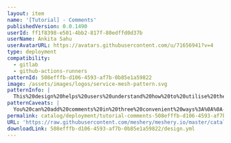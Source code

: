 ```yaml
---
layout: item
name: '[Tutorial] - Comments'
publishedVersion: 0.0.1490
userId: ff1f8398-e501-4bb2-817f-80edffd0d37b
userName: Ankita Sahu
userAvatarURL: https://avatars.githubusercontent.com/u/71656941?v=4
type: deployment
compatibility:
  - gitlab
  - github-actions-runners
patternId: 508efffb-d106-4593-af7b-0b85e1a59822
image: /assets/images/logos/service-mesh-pattern.svg
patternInfo: |
  This%20design%20helps%20users%20understand%20how%20to%20utilise%20the%20comments%20feature.Kanvas%E2%80%99s%20Designer%20offers%20enables%20you%20to%20place%20comments%20%E2%80%9Cinline%E2%80%9D%20with%20your%20infrastructure%20as%20code.%20Use%20comments%20to%20offer%20feedback%20to%20team%20members%2C%20take%20detailed%20design%20notes%2C%20capture%20helpful%20tips%20for%20your%20team%20members%2C%20and%20include%20justification%20as%20to%20your%20infrastructure%20and%20application%20configuration%20decisions.%20Pay%20it%20forward%20to%20your%20future%20self%20by%20leaving%20comments%20for%20reference%20later.%0A%0A
patternCaveats: |
  You%20can%20add%20comments%20in%20three%20convenient%20ways%3A%0A%0A-%20Commenting%20via%20the%20Activity%20Toolbar%0A-%20Commenting%20via%20Context-Click%20in%20Kanvas%0A-%20Commenting%20via%20drag-and-drop%20from%20the%20Dock%0A
permalink: catalog/deployment/tutorial-comments-508efffb-d106-4593-af7b-0b85e1a59822.html
URL: 'https://raw.githubusercontent.com/meshery/meshery.io/master/catalog/508efffb-d106-4593-af7b-0b85e1a59822/0.0.1490/design.yml'
downloadLink: 508efffb-d106-4593-af7b-0b85e1a59822/design.yml
---
```


